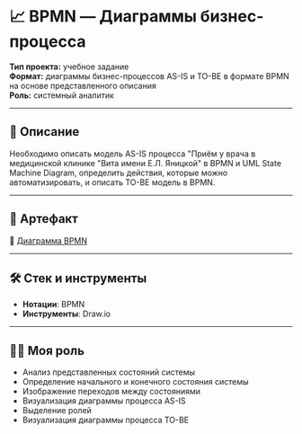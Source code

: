 # 📈 BPMN — Диаграммы бизнес-процесса

**Тип проекта:** учебное задание  
**Формат:** диаграммы бизнес-процессов AS-IS и TO-BE в формате BPMN на основе представленного описания    
**Роль:** системный аналитик

---

## 📌 Описание

Необходимо описать модель AS-IS процесса "Приём у врача в медицинской клинике "Вита имени Е.Л. Яницкой" в BPMN и UML State Machine Diagram, определить действия, которые можно автоматизировать, и описать TO-BE модель в BPMN.


---


## 📎 Артефакт

📄 [Диаграмма BPMN](https://viewer.diagrams.net/?tags=%7B%7D&lightbox=1&highlight=0000ff&edit=_blank&layers=1&nav=1&title=%D0%A0%D0%B0%D0%B1%D0%BE%D1%87%D0%B8%D0%B8%CC%86_%D1%84%D0%B0%D0%B8%CC%86%D0%BB_hw_5.drawio&dark=auto#R%3Cmxfile%20pages%3D%223%22%3E%3Cdiagram%20id%3D%22326YfQ6A8uz0iwaCt7I8%22%20name%3D%22BPMN%20AS-IS%22%3E7V1td9o4Fv41nDP7gRy%2FY38MIWl32nTbyexkul%2F2GHDAW8DUmCT0168kS0aSZSPAsk3inhmChW2MdO9z36965s3y9UPsr%2Bf30TRY9Axt%2BtozRz3DsHTHBX%2FgyC4dMR1HT0dmcThNx6iBh%2FBXgAc1PLoNp8GGOTGJokUSrtnBSbRaBZOEGfPjOHphT3uKFuy3rv1ZkBt4mPiL%2FOhjOE3m6ahrDPbjH4NwNiffrDte%2BsnSJyfjX7KZ%2B9PohRoyb3vmTRxFSfpu%2BXoTLODskXlJr7sr%2BDR7sDhYJTIX%2FNsIrIX98i1Y%2Bvd%2FWsnnx9%2F%2Fu%2B27TnqbZ3%2Bxxb%2B4N9J63g18Hdro1UKvbm%2Bk98Dp%2BD14HaERHb2%2FRq8aGrkD96MGh%2Bwl2XtyieH4y3XPHK7GG%2FgHHC%2FA7xlu1v4Kzlqyw0vh%2FNzCqRomwWvS9xfhbNUzr9EZfpygC7WnEPxiNBjPxr%2FpltUzbsCBrun4zcD5R%2FoV%2BF6QMv3E78eBP0nSpRjRn1LnTRb%2BZsN8vIqSMFr1g5U%2FXgT9efQcxPk7J9GPYNUPV9PglblYY75mhv7eGL1rNFueQU25gecJfDockqlNp5BeJTK16QmefYX%2BDK%2FwwPUduwDZWqbLcItePTL5gIrS%2BcdPlhJwthTG5iVcLvwVOBrOkyWYc3A%2FcziZh4vpZ38XbeE8gnWZ%2FCBHwzjYAN7%2BSqhV54bufTg9GrxfFIe%2FolXik7ui9cXAYLBnPMCvwNfl2QFzCFiWBE9%2BOoTZ40MQLYMk3oFTXlnMwVjVdwjrvuw53zQsPDin2H5g40Efw80su%2FmeI8EbzJTHMOhAzKAaxZo3Ig5LWTOlH%2FCqUQxqkCVH43JrW7IKhQtQjjiHlwWvg%2FQqWLqyVXBz0xRMgZzAh1GczKNZtPIXt%2FvRYRxtAdtP8fTsz%2FkcRWs8q%2F8LkmSHZ9XfJhE757IziklkE23jSVB2IhZN8NFLJz4OFn4SPrMiUDSp%2BNKvUQieMOMjx2UZSXe0K436Z5jsHQFpzYIE34Rbqeypzlg8T8xCA8IS4PWOZRuaVcDrDYHdO%2BojWhRmEEzhNb5kxB7eUdyIvs7TMQ%2FzBLaG84FmyB6C%2F7QrwwZSTEP%2F2yMo0OCgaGyQH4QCMLsDOygaG9iiW%2BqC7%2BbHDMGg8JaC79a4hwT%2FAeCZ%2B2s4I8vXGVQxr8br5eoq8TcA94cv8zAJHtY%2BovoX8DGSKpOE8GXGgcNNymM65ER48b0f%2FwDiGnDdeJPEPlQch08AzTAv6iewn7ycsWyOPwQIl43RAOeqwjcvLwZqwDcwr%2FHub3w9OvgODwBV4MPRK%2F3haEcffQ3iEPx4tIjHiB9ZsPSItYHAqQWoaloc1bjelUf9GwxqRVUyPzyqjihU9ShATDXTDF4NSu3UqfcWBZq3GFsxdNKKjE0UH9resIi9QQ%2BWo7zLwzTUwclrh9cdXqNPzdbhtXEB%2BuhB5PTsepBzwK%2FfAX00lQ3qkNNqYvGQAXcNPWJgYBUh%2Bw6N3SGnCRasU3IGcneEk3QQn6LCJqmLBnSNV7ocjjlVy0tbLC%2FvWOGXyUuDyLlM%2FNB%2BOM4uKRFyefPllkhigxKlQ%2BrrLOqRUpvG7KTdu5F2rt46aVfgpJak%2BluK2PMeU5tR%2Fw6SuW4hAiB%2FD9C6a4vPFtH2%2Fmz89wAtkyfJnc3eu5hMg2dEOrSQgFQSToBU8cfB4mu0CaGHG3w2jpIkWoITFvCDoT%2F5MUPUexMtohjNlPmE%2FlH3uE5d9KMECqghdtiPJuA7IWkP15T9BmggXG8CyqQbRttkEa6CmyysA3nD36zTg6fwFTEOPgveYoUYabccR%2FDHgJssw5WfBIZSxdAispy4Kq08r9gCVlHmLvYE7uKOpi%2BUpsfwcf6Jfk9G2AHQz2JWHBgWPqaePFVs4ThQ3ajxO%2FRPJU9k7noiPrSmWcItc1TYWDic6JwwiUaVxs3GcRYyK%2FRY5CN2fACU41cY8OR1%2BTj6EZBlxco8vdJ4KEegPB0vw%2BkUmRdCXYUxOQq4hHw5pZ0YJeSoDoodluwGeapzBFRnKqM6701Y6Ho91lk%2BYFSrRZ5hFCM2U5aGlNwT5SHAD%2Fqp5g4zDnR9%2FcrlDOyRYG%2FlcWFZk1VekSGWxxIeIfYmH41UNC7BJyrKrABTlP6oguB%2Bpx9ciH6wSfzV1I8ZxXcZbDYopUkd1PLeNNNuVsCj9J4Lj1611Duna4aspHCqlhRn0oShGNFVOB86fH5T%2BDzxk8k8XM1qxmfdGNjt8kromtkObpR3tjuUwddxacelCoLKHqtHOY0zaSNxyTaqUcFrmPy9fwpw9J1cDN7vHwge7KgD1TlJuuZKqmMZ4iqPq2a2c2O2e0Fg1SoI6cAZQSjF0qG8rwzlrcOcf7zKLNKPeifH6jIOzKFIVt%2BCv7ZHl5CI0KWvXWkOKVLZMXc6dcHJKdHT0yZQtJROh0AsAuk0%2FmRodBkIZNSEQBqn7uquXTMCFdRocBGGC8KhohqNU3DIdjyTNUfOwyGxF8risl9VopQgoHSpxox5d7I9k2bC8Fk7ZTk%2FMhk%2B2bm5JJ%2FCfJ5D2TvFdszMT4IXf2e0wpSJ59FyvN0cNGXK48PLLayNXag1XXK5dI27gAcCJbAqntQJw3EMlPKiOMbCBYJJRh2XbL6P42Qj4KaDHJ%2BKI84yX1ycvs44M5hYU%2BfeeOvujQTcjUsiUZtTmKsIrBEw%2FhN%2BfPx5%2F%2BXj%2BNdu%2BvPjl%2BHr4%2BeHvi6oXuFJXLD8ZOkOLTtW%2FClFP1oHK0bLh8s29TdzZLnoOTuGT6ig62%2Fd9Eb0kdBhQYwHeXOBtraCxTh6oQ0tNAA%2BIJNxPMEcNAXoFFPiRzjXPHA4P1vf5KmqwD4Q%2BDo4Mrb59JGCHHJABP6OOg2DZ%2FEzW1w2i%2BkyvR3Am%2FSWFSu2BYWy%2BQpyYi62uGrcMvP%2BVHHZuGlUgDL9T89%2FbQ2r%2F%2BkufBzH88n83rf6grzlMv8GRo3JNn4uQIUTvBvHAYm0hUjSmyiHwXj2a9j%2F9q%2B%2FhkEfcPz3P7ynb8u%2BbBWlThC5%2FgBy2XOLqzUOFYBTWpVA7xxH8TSI%2B5NUVlyjb4l%2F6%2Ffp8bRNiSZtNh5qmnKM%2FZlXGl36R2Y9SOQr2%2BWainQq5QWrlEdHzPbSRt7u1Hm7U69PjRQCvJVHiTcM8OXALQHxsmpgTTlCIiMAgzyNZBmw353bEiQtK5f0rEm71QRo15XSKSilOwWxcpnNgmoIZcV0QsgSZeK0G7KaaBNyDP4Jkun%2FSqzHx%2Fun7erhwxffWP6%2BuH%2F52beslsFfQdhKmKue%2BSu51nQ0FFoU%2FGmUs5J2X%2BYtxw7%2Baoa%2FcAMZ9WE7xtxYrGdm1WI8YiqqNjsFYa0Bj7DGVV4rVIaxYu%2BiqJyk3SCrABdNWVxsGSwKJOSIa2xUFLQRwiLdWiEf2yHaYgeL70crHHg8ZkkiFglznkP1ZTzI0%2Fwt2w8ks4puWMJGxFyV0%2BugS4ouqSDVbvv3mXsqU2Cy572luJN4sw85zsaZXKSfHbYXNiy3h7oKG5aH39hawU8oC7N2PrG34BMr6z9RI7J4vL2pDwTaUK0%2BMolI6xvShUotPwkXWeVp2%2BeJBQkHZwdRFwJRonLhWbAK4mNC%2BaeAkuM0CUpiwi4tGjjowuASMEscJbyOdGyrjyrTgSEuEk24J99FRCVl8LXkRHzRirApIIwq%2BnYITffyRu9KhFNVyTvti%2FSXnVe%2FhBNqJ3nDu8b1hvKJru%2BAcurolK3MO05ut%2FeQUwPH%2BMg7QionpPnP78anD9crN9i9%2FB394d%2FMp5GMmltpQuF4EcG9T7i6obOSCI9M%2FqMoDxPu2ZQnSUskG0yiXEnghDyLmFRkKPL9pQ1%2BHxPpBEWLa75medydqkpQNLkmofUkKBKeOjEri2PH6lIWCe%2BfvNOQLmqyWrDJjboiCiPf5vedll%2FKyrQM5A8CkVF5lEPMmQbpM0006oEcAlTHowWu5GN229kbVNk2Duz%2BDOX5hsw5Wd1N1%2FD6fcRjMiFxRCsOjmcEqeP1drzWjXK7pNn2kcfAnpPXv%2BoCyDNXQCJ5v3N9vivX5%2FHIYnHAYtXn9iz4CYISHwWNToeUZ9SmhKtNJLFOaQN0cHZAdUU1co5Vg9HtJStV29E%2BWSGNccajIJeg1s7HutmIGSHbEL2RbFJ5gWlKhwrtunbz5C0K3juh2qIw22RRGL19smt6coZXJgV0HjnttI20uZvIbKSdD1x0FkvNFot8i3yVObQnSBCOwwW982s2f8xGzJ%2B2iwZpW8psmS1ldrbU27Glqqn%2BPB6lTIdFKbdpW8psZIuP9%2BEuJ0aNhBqsxrF%2BbETM1VnqJKZ%2FUaiOP594%2FNQG0Mi0dkDcAfHp6qLLkbogdlkvElvdBiA9Preols7VRyC6bUtrr5VvJSKGYJNLlsi8s9X3jRXmoIoiDKM2tI2VXXzCdue3iQVGu8GBSnrU4mbVlnht3jHo1NSsWgnoEM2odtDxagad0sT3RrrlS8NNkaZyAtzYDrEbSAqW1X7A6dKzesrsTfmwS8s2OhOVaI2y0t2ijceEheoH%2B453AYZmAww1pkTlwsqCjr01BwWIen7B%2BFdVqY8CAJTdElhvWxsj6%2BLNKKKSVaDXaCbZeLqaTX%2BIy0cX3bQOnUfQo0pSDHU7UzS3MwVR7YhbEh%2FPXv7cod8avE4W2w2iR5VCTOPz7wTd92r2VKreO0Z%2BUxjrdEVQfteYt558p2tcHEeUO6ELSExd%2Bp0tiPHURhmdifCeTISDAfmaLQT78uNA7fWlylsIdk2%2BVF0fWFce9Y8LIfBiXHWiqk146PJ8q4RzqrBBdIvskJeVt1ZihPR1R3jbGswQuxHXa2u9pba0t9RqWct3W%2BAtPaizdAkwXQIMDXFu68xKEufkJY%2FNllARTV6wV2BWgED31dRZk4Hrg2UTo4DuqGmTgAMqtYCGYuetabu3ppp9RE9gpFyzgsbrI%2B0CZ7LklrzlQTd2691O7Fyo2Clr9arQ3La5LgUZFzTHLCLnfJXOTC6Eo50kpvYb5oo2yBXKrlywvPN2pk5LrpGnAK7rLTW2i93plWyFd7jGFBEJvyGeeGvmXK%2FvEx9UK%2BlJjgC6B1uR799ItlU%2Fac%2B%2Bt07xFt9PW9CgtGaSL9iktRJKPUQT%2BbMN%2BR3Q8%2BXS6Xvwmu2MfrDSWa43U6c6XZ7qVF%2FkYqCxTN14JSFBEGWK1CCnM9Ea0jXhPotwH90nQT5u6FA3yScbZjcsRyq3RHy%2Ba%2BWLrxi081SrLNIsbJUtiHaUOckvaGMHeU%2B4gRVQ2hMu3hKs1yo%2FuCFQnEfCrU89iuVdXn%2BQ6Z0i6QCU9v4JRHSXEtCSlAC%2Bn7%2BonX%2FNjRRVi9YSws%2BLO05mpjurZ5eMZEVdp%2B%2B%2BAX1XIRt6HBt69Sm4wqKzosQIg1U86XbdRXEqGf3xLBu3Y7XLZDVRMDgBd4vrlYC21jLWk2i9JMwhoYiC1dKrylBrTbetUsiSaFzsSqr2kiRwblKczW%2BIbHC0Jb2bhMPVKqtrJS80mS5vp%2FpzqLDMapQgwspTLs%2FbAFux0i25pTKrCOx1h%2FzGzfTlt50a%2Fg50gzoSxXRXb0wbKPA0l2OookTWqb%2BZZ5hcVQ0stf0Uu%2FnUKfoDk2obPaO28CWptvnNt8RKCKlHaM32MFwPxb7lcBn0tpSIP7Y7nsFpxX0PM0aR7pG7wD1wAf%2FDuPMV9dMj39r2Vucsh%2BincAjDww2ziyddiqKol9jR9M9lDPcHZjk5Wzz9cxew9Jy7nLdC%2B4bkRnDVcYbTBGdUSvGVEDnDNqdTvOvJUnz1jazO1DgGHSFUSAhEg2yiMe6ZhFC%2BtXIdqqdasXV4SchupMoLI80Br2%2FxJkWBE%2Bj4jUCLvqnQq5S%2F4oAszO1qyl%2BhSrlrpL93m%2FSsI9qiaUZTaCN230rU%2BTXj9j5jNaTrqmvyNFtcmBFQgXaqr9nmt8T1%2BMaYir3Nggo6nmBq2L%2Bb4f5zNvNm3OBSIuustCUV22K7Nk8SpxKXyzWz61uV7WEFDuMIOqj3p0Mn6n00hWX9t%2F8H%3C%2Fdiagram%3E%3Cdiagram%20id%3D%22anxewemBDnC__M29I5zN%22%20name%3D%22UML%20State%20Machine%20Diagram%22%3E5Vpdk5s2FP01fvQMAgz40fbam0zqdnfcJk3fZNACiYyoEP7or68EAsSHvWziOB6SzWjR0ZUQ597DlcSOjMXu%2BEhhHKyJh%2FBI17zjyHgY6bpu6%2FpI%2FNe8k0QMTSI%2BDb0cAxWwCf9DEtQkmoYeSmqGjBDMwrgOuiSKkMtqGKSUHOpmLwTX7xpDH7WAjQtxG%2F0UeizIUUe3K%2FwdCv2guDOwpnnLDhbG8kmSAHrkoEDGcmQsKCEsv9odFwgL9gpe8n6rM63lxCiKWJ8O8wUCSXT8cJrS9b9fFo9RZG7HRj7KHuJUPrCcLDsVDCCPEyKrEYn4r7mb0j0SwwJeoSSNvKym8RqhLCA%2BiSD%2BjZBYmnxBjJ2kb2HKCIcCtsOy9YVETDYCzso8YZAWgMPrKPKUWvuxJRMJSakr5xyB5%2FdP4zXU%2FlxHfrofh79b6Vi6jI%2FuI3aBE0mBeG7lBpLUR0R2iNETN6AIQxbu64ECZbz5pV3lEn4hvdLtoUuzvughjLkchGNeQowXBBPKGxJGyVckayrfdYed5XOPKEPHiwzI1rFTqFWqfAyMSQ4cKs0Y0iZQ5FJgV2dt%2BhbWFG64SGPRLmKOQXaZ0zqRtbYHD73AFLMrETy5N36B9TrBBZdJuluWXMeIhnwKSHAkPfBUQaorttD96mcU%2F5EyHEboh4UvsBv0Tm7HLj2g8PT8NLN3nz%2Fbe3P9cca2Y%2FA6uZ3Rez5U68E50o1V9k%2B%2BfRUczMTPlYg1zSaxWotYs82r%2BYNo1XvQGnkzsWrgNRKj6NKLE%2BLQ5wYPLicoi11BTMhXDjPZwET%2BE9lrFYp5Zp0w3CI8LyO7IF7m1SrTWW%2FxWYmf9dn1cpns%2BkRCfovK04ZT97TekEaedGUvdZHSHKgVMs2R8jTfGikLiPKBesVIZ%2FKfDHNBdGmh8%2BqCyPxZC6JLs1Y9xImeAVHOl1lpZ6WZlVpWPrS8qPDdU8mVX7NO24TglKEZdQtfCbSqCed7MAnKSDgEIUObGGY%2BOfD90pXesnZTMsBsv2btjvxlXiF%2Fdbqoz5p1KCIye4rIuisRmZ0imubysbLSaYloMuLMOqJfVl0pijNlk7jWFWNNGdAs8EyP8hbcZjVgbVp6D20CcEtx9tkaDUWcVk9xOnclzo69lRDnN%2BgNjKZg8PnPtCY9NKYZN9QY6LODG4rInJ4iK95yd6Iyp1tleXorpZSX5eKyFN1kwIIy%2BiQt55Y5C%2FTZug9FT4VOVEFdOuS8Ez0V024KylZ01EhVvHR%2BkSQFpj00Nb2ppjr2AMPVlNFTU%2BC%2B9mmg4wOd3KiVqWhR31f9EnJqpSjrdmpiLLKeN%2BnCGYPktHPpX%2F9s%2Fv62s%2BXqbBjUYj2TwtmD56ZmVJEivCWHZQV8x5Gwungu2P3eY2Kz9aFQ63e823Hi3IyApmvPHDlzF8CTYhYLg%2BQtc3Zq39n5RT5kz2NoXq2%2B%2Befm1Z9OGMv%2FAQ%3D%3D%3C%2Fdiagram%3E%3Cdiagram%20id%3D%22hYoqlKqIXTMq-99qZDfW%22%20name%3D%22BPMN%20TO-BE%22%3E7V1rd6K8Fv41rvWeD3ZxFz96qfOeOe1Mp53ptP0yC5UiLYIDWLW%2F%2FiSQQAghYr2glVmzLGxiDMnOs5%2B9swMNuTddfvGN2eTaG5tOQxLGy4bcb0iSJsgt8AdKVrFEkXQllli%2BPY5lYiq4s99NJBSQdG6PzSBTMPQ8J7RnWeHIc11zFGZkhu97i2yxZ8%2FJ%2FurMsMyc4G5kOHnpb3scTmKpLrVS%2Bb%2BmbU3wL4taO74yNXBhdCfBxBh7C0IkXzbknu95YXw0XfZMB%2FYe7pf4e4OCq0nDfNMNy3zh7afx35%2BTF7H5e%2FTnqisavZsvQhPV8mY4c3TDjb7QaA%2FgZ1do9MWGrkXHevSpRp%2F9SC6h2wpXuK%2BChT11DBecdSfh1AFCERwGoeGHaGBBE8E1z7ffPTc0YAkoyN8Jbpbph%2BaSEKE7%2B2J6UzP0V6AIutoUBdTNSNGaqoIEi3TYZAkLJ8SYKSoSGkhXrKT6tDvBAepRdu865tPg1%2F1EmC7ex%2FP7p8f23c1jU1Ly3Ut3mjkG%2BoZOPT%2BceJbnGs5lKu0CxZnBq0jFPR%2FIfG%2Fujs0x6sD0e1eeN0P9%2FmKG4Qr1uzEPPXpUfO%2FV7HkOrK4%2FNp%2BNuQP6o2s4tuXCHwNjYcJfgmNgg%2FnQQRem9ngcNesZDOHAmNoO7PF%2FTefNhOXQBfS7oojO8z%2FkGEPT6RqjVyu6l3wB0x134ASG%2FTIz3VgysB18B%2BAM%2F4rEVCKewgfe3B%2BZnHIqwhrDt0xU39e70OwOfky1X2%2F3lj6%2BVa4Gg6aIgAAOI1dRfdMxQvstCyvbaByv2TyFm3m2G0a%2Fq3bBf%2BFCVMC3esnfhgpK9aIr8XlWpqvs0mIkpWvApdFfqm6RkuGW5Epn6wb%2F01kxXVrQ9FwMZ1P3wnyLRp9UdKy%2FV1DfbrzADm0P6vHQC0NvWqyIDUl%2Bjv4x5kAIJ1l%2BqsxM3wbDCI%2F7YKyAiTJvUlHXm4eO7YI5hy0VnLpGMItPnu0lnM%2B4FJAA4HTHhg%2BFwWo69OAdWaZr%2BhA4N9T38kiqqBkcFfE5AaMqA0R3gaHMG9AYGq1FAAFxJaPa2t%2B5hy80gwgbOqCAKM6WUYfh6%2BDIiv6mpi467l5Ghk3Fx5HBk2IrKGKLCD57ROFW9ClHEgmXjKwjkhC2E7UbdEPcdNQKeoKCgQp5YO16kYl9BlBIicqD92Jih%2BbdzIgwcAEmUM6m7E2%2FsnZaEvL6pTH0S96Xfsl6CRudmqKRYwSBPcqOT7bnzKUdPsBjgFjx2SNxpb8kT1bECYEVscwF9xdXpKg6Fjwm5g%2BcpJVFZyvyjK7u4wby6deN%2BP2990cd3Rr3T%2BL93fX396aC2fhaC9kuaSFLIkxpQ4p%2B4Qbau1T%2FRFXNaqAoti%2FaxL9WK1tl3BOoFpJf0xVr8mYVxz2XqzjS4qRbSik2s98lhmJDwOtjJs%2Fk8HCUIlOZ1fDyyOKbAHmNYVQfVLss3egfgDiWVPRk4tPQlTiT6C4apL%2FGgjThQtCwlmNY205XcRHv%2BTkwt9UOtmtSginWrknVrgnX5SCRlwvRh%2FdNuO2mAemSIEyd6DimXF0sB5%2B9iIeBAgNcIOFVXYKuadkoBcm9SOoWF1BwASrI0ScIX4eoXEbHEhkXyUZE0rYJudmU87sklnvFkrXywtjbkta7YLGsRXtfLZb7xZJJDCGzSpb7RzWy2G8LjeC1iJUCXMEglEBLN0DTC0IM%2FPK14b9GTMcYAvgwRiFjsu%2BL0YoUpRXlfORJlBiMRt9b3InlNNXgfhLg3i5Jq6UjA%2Fc2G9xbRCRZIBBTJsBXzKGnThxfEp60kDEJ6XcHNdqeC9pKLQptKwdbBq2pwfYkwFZixDC%2BLQevbw%2BC9NjRb1%2FGHev7xGo15aPC2mR5jMJaMuao5mKROkGhkwJkcPOSoM0CptYx0CYUt5ul0wpRuM8qVqPyeaCyoiqVoTLb92UsvcI5IhCReomI45MeZavmHbWGr9XwQ3p53PDOnpfG1maBxFNHJIC%2Fi9sx9MkKuzt3BqJmyIOyK2sFk5OeYbz5WWY2JmVzE7Jw7q2bacWTyjJCc2GspMYxrHr7E286nAdrV73TRW60cpkscKNza%2FFzFd2ruRw58yCiVHub2jKVO3TINW%2B2S1FmTbJ2KSp2KXiewlqPQqnKo%2BC1muFQJJguZoLbdGQeHCiEhegSx9iVqJnSmTAlTaLgtOoIjchQ7xpOTwJOlZJwWlkWJq%2FVH4dTMrSSXJLxpSSSI%2BWYdK92S88LbHWhdWRgW%2Be8nyrYMvJKmOX0owLbgqySjcBWyhXAoYoaSM8ESNv6sbHWOkPvVIFUzwPp8MFQXp%2Fn%2Bq06NsXer8miPbCaWMeOBEkLEoZbhBs%2FyEZq%2BUsj5Lqg0GAn8ImNtoiYaw21ZwK1oqgdGdZiaK2x9uSwFuvOerDVjgpscbvzvDUTACDX2nrkshpjcW%2Fo%2BWPTb47iEepElfv%2FNJuk%2FD%2BNouW%2BLh%2Fn9d3jeb3x9Dg3no6McDSxXYtclwtBbf4hbYRK8XGZsZ%2BfuZt%2Fb3y8Tqo%2BARvB5dnrbURlSdXcdhcxckkQK7MWCrEbhkobbGUlSTSF3JfTZ22s2Wd7i%2B1UyUBPba1qa1VorWRqUzHeXllVBglrr11trE7DWDGS0tkFpaqMVf%2Fphz65%2F%2FP1%2Bvbb49v1N6t3P3sqih6d4XZz%2Fozcert5E1gALZuMihIcjne7OWt7WI1HnwyPKstpY%2BJRwYZEpYDvnRES4Z7ZBRIJqioeEfhwNbj6RHl2WvyA8IWU3NOjVMJxyeZYFlbIieRFjmGdMV9nzO%2FW3xHVqh2eOmX%2BZAmGVJZgVLYNl9tu3vNselk7kCAxlX%2B0DrDrpfFzWRpX6DQkxrLH3tbGubNub%2BxprfInW%2F8404o8Fj7MbuoY73HGeIEByoR3TX9qu4DGbW6NNpiKGp2lUjXHwdO%2B5jinx3EYG1nYBdXj4jgFW1k%2B4LLWrKdmPYXuJFZ7HM%2BWDsh62FjLihnVWHsSWKvmsZabgncsWMtK%2BN8V0d4lY%2B%2FIWawnskFSct7N0XLqMfhUzFLB34pzxzVjCrHLHQazzcOkGislJjEvA24klp8kUuBXUK2t3Y%2FP5X6wUkymZhBE747KgKZ2yNiALB%2FOIflrLa6vrtoT90%2Fny2%2BjZTq%2Fvi6ajAAYz0aiSPVo7r9F9i%2F%2F6oQPWEOy96VG9nVTesbW6HswNVre1DB76sjyChmprIjVU49Ca7MeIFjv6KkJPB0roZ7KelACz9ZxVgZcbJeDmeEySdAwsT1kmqlvDf%2BRFB0OqCRIShsdqEJBtumul5aLJlfeiaaYEPgkv9Ivpi80F0oLxn1VE5jTJjC8%2BOnBMKKtHBl92fCxQCdNX3isZH1QsrLH6%2FCavbcFqS4Bo%2FmdC9QbRTbd%2BHBZe4efDFz53uHe4FSvEE7fNUv8%2B0M3ur2%2BL3RWznLcbCeos0mAdGv8xC%2Fbw8fRq%2FYg4ea9bS8%2FJgzEZL%2FmYtdASCVD4ieS0u%2BUacrKhdoSFUmPP%2FHjrQ%2F0LjkG4vaTZ%2BxkH5tD68BRvRS6nfdKZObrJpO3du%2FceG2Yp3aUpIOnI%2Bs37JdmHVWRDm6z18dM%2BijKzFjxLJcoHJfpSY1O%2FfypEwihcBHz4xvetbw531sEhYlUG24hPGmkevC7rd7oVb21xvNg%2BD%2F95bsVstwjLjQcHql4zWanbKzdpHDQPdg62YTu7uPLtct0nC4T69X27AW1vUIuvaCm5%2BnhQQNSG26SPGnE5VG%2BtdRQqgpwea0uzJGjXsRFxuqZeXHkLq9YImcCSHGoqWaGFTNDO4CT6m4%2BRDOnGG0H0T8GspH5VQ34HhL4D8ptx2F9f29I2KLeblQ5%2BWQ9%2Bua8sFAqiYXHtSlKYgzbLmPzJbGRdLf5CJzNU6tj85%2BLaIYT31tQsXnLdE0fxhn3B6f0UmfVxHLDZ%2FJ%2FPjBlvJaJWa6yhU5eq9mP1OEvOTKJZcmFzZpYnkfIURIUvTLWx5t%2B7B3VCmHNhcJM870FsNYmj%2B0uNkZudY0pTYc4TuJkCbFJuuKSmPV4Wa4ol%2BuQuXB1atmnZVjbpZbtCMik6viW83c5Cf9eevbV44vw8sN6%2BHPzUGrpJN0jNXS80StmRFiIOFi6cUrAJYjzLGdi6BPWhUSPxkYwSThdgVKhn84yPpq%2Brc%2Ft2Gy011Iu0ijhJfst0ywkoa1mDSClEDGvzKVV5CoSdWqveBOb0jUJGmC0jRVRDMFe%2BRajOEnphmXLg4O4BR%2FNFmFa8TIpDqn2jxwjCOxRVn%2BzusdO8uHn%2BMATAtfK5%2F1w37W9iZbyEGfb%2FCA6sUVufVBz6Qc55WvaXWoRU1nqx%2FStmUU7eUqfqMrZYRa308P9PzFUZg79nrMJWRaYYXPz0EXtb3aG0XWshMcBYTt%2FPCcbUehF1aZM06yy2KRqWVsHbqEcNm1qVZWWQjVZ45vVXMuoL2xtV5msUj0DVumCLnpI5wY8fUyaBU7SmRKdrcgzeq6QgBFNSRIrOHM0nZePxIzd8RwtvZ%2BUl%2BNTBWkWFYFS%2Fo%2FO71zKW5qwuzX5AKe%2BB2MRaXHogF97Y0gdLv8P%3C%2Fdiagram%3E%3C%2Fmxfile%3E)


---

## 🛠 Стек и инструменты

- **Нотации**: BPMN
- **Инструменты**: Draw.io

---

## 🧑‍💻 Моя роль

- Анализ представленных состояний системы
- Определение начального и конечного состояния системы
- Изображение переходов между состояниями
- Визуализация диаграммы процесса AS-IS
- Выделение ролей
- Визуализация диаграммы процесса TO-BE
